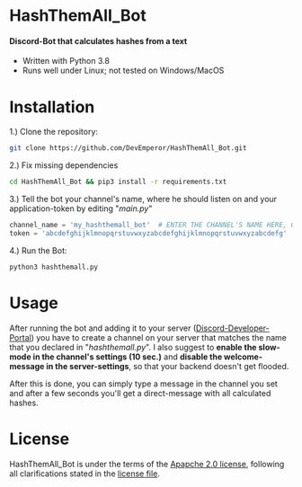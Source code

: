 # HashThemAll_Bot

#### Discord-Bot that calculates hashes from a text

- Written with Python 3.8
- Runs well under Linux; not tested on Windows/MacOS



# Installation

1.)  Clone the repository:

```bash
git clone https://github.com/DevEmperor/HashThemAll_Bot.git
```



2.)  Fix missing dependencies

   ```bash
cd HashThemAll_Bot && pip3 install -r requirements.txt
   ```

   

3.)  Tell the bot your channel's name, where he should listen on and your application-token by editing "*main.py*"

```python
channel_name = 'my_hashthemall_bot'  # ENTER THE CHANNEL'S NAME HERE, ON WHICH THE BOT SHOULD LISTEN
token = 'abcdefghijklmnopqrstuvwxyzabcdefghijklmnopqrstuvwxyzabcdefg'  # ENTER YOUR APPLICATION-TOKEN HERE
```



4.)  Run the Bot:

```bash
python3 hashthemall.py
```



# Usage

After running the bot and adding it to your server ([Discord-Developer-Portal](https://discord.com/developers/applications)) you have to create a channel on your server that matches the name that you declared in "*hashthemall.py*". I also suggest to **enable the slow-mode in the channel's settings (10 sec.)** and **disable the welcome-message in the server-settings**, so that your backend doesn't get flooded.

After this is done, you can simply type a message in the channel you set and after a few seconds you'll get a direct-message with all calculated hashes.



# License

HashThemAll_Bot is under the terms of the [Apapche 2.0 license](https://www.apache.org/licenses/LICENSE-2.0), following all clarifications stated in the [license file](https://raw.githubusercontent.com/DevEmperor/HashThemAll_Bot/master/LICENSE).